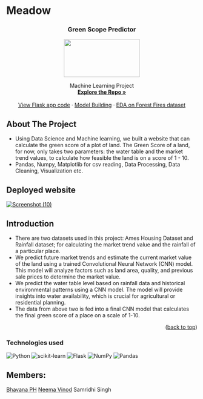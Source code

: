 # Meadow
<div align="center">

<h3 align="center">Green Scope Predictor</h3>
 <a>
    <img src="https://img.freepik.com/free-vector/blank-landscape-nature-park-scene-with-many-pines_1308-47926.jpg" width="200" height="100"/> 
  </a>

  <p align="center">
    Machine Learning Project
    <br />
    <a href="https://github.com/bhavisan/green_scope_detection"><strong>Explore the Repo »</strong></a>
    <br />
    <br />
    <a href="https://github.com/aravind9722/Forest-fire_Prediction/blob/main/app.py">View Flask app code</a>
    ·
    <a href="https://github.com/aravind9722/Forest-fire_Prediction/blob/main/Forest%20Fire%20Part-2%20Model.ipynb"> Model Building</a>
    ·
    <a href="https://github.com/aravind9722/Forest-fire_Prediction/blob/main/Forest%20Fire%20Part-1%20EDA.ipynb">EDA on Forest Fires dataset</a>
  </p>
</div>

## About The Project
* Using Data Science and Machine learning, we built a website that can calculate the green score of a plot of land. The Green Score of a land, for now, only takes two parameters: the water table and the market trend values, to calculate how feasible the land is on a score of 1 - 10.
* Pandas, Numpy, Matplotlib for csv reading, Data Processing, Data Cleaning, Visualization etc.

## Deployed website
[![Screenshot (10)](https://user-images.githubusercontent.com/97881558/171418344-52e4b748-069c-4731-a37f-7788a3db02db.png)
](https://forest-fire-predictionv1.herokuapp.com/)

## Introduction
*  There are two datasets used in this project: Ames Housing Dataset and Rainfall dataset; for calculating the market trend value and the rainfall of a particular place.
*  We predict future market trends and estimate the current market value of the land using a trained Convolutional Neural Network (CNN) model. This model will analyze factors such as land area, quality, and previous sale prices to determine the market value.
*  We predict the water table level based on rainfall data and historical environmental patterns using a CNN model. The model will provide insights into water availability, which is crucial for agricultural or residential planning.
*  The data from above two is fed into a final CNN model that calculates the final green score of a place on a scale of 1-10.

<p align="right">(<a href="#top">back to top</a>)</p>

### **Technologies used**
![Python](https://img.shields.io/badge/python-3670A0?style=for-the-badge&logo=python&logoColor=ffdd54)
![scikit-learn](https://img.shields.io/badge/scikit--learn-%23F7931E.svg?style=for-the-badge&logo=scikit-learn&logoColor=white)
![Flask](https://img.shields.io/badge/flask-%23000.svg?style=for-the-badge&logo=flask&logoColor=white)
![NumPy](https://img.shields.io/badge/numpy-%23013243.svg?style=for-the-badge&logo=numpy&logoColor=white)
![Pandas](https://img.shields.io/badge/pandas-%23150458.svg?style=for-the-badge&logo=pandas&logoColor=white)



<!-- CONTACT -->
## Members:
[Bhavana PH](https://github.com/bhavisan)
[Neema Vinod](https://github.com/Neem05)
Samridhi Singh


